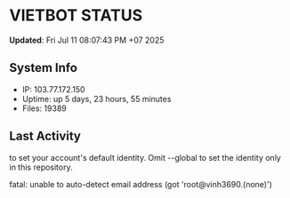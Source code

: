 # VIETBOT STATUS
**Updated**: Fri Jul 11 08:07:43 PM +07 2025

## System Info
- IP: 103.77.172.150
- Uptime: up 5 days, 23 hours, 55 minutes
- Files: 19389

## Last Activity

to set your account's default identity.
Omit --global to set the identity only in this repository.

fatal: unable to auto-detect email address (got 'root@vinh3690.(none)')
